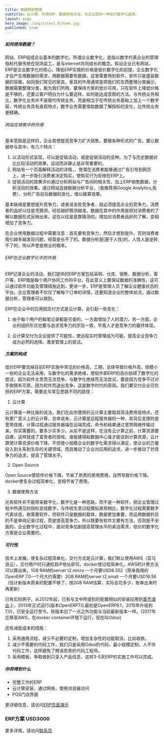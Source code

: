 ```yaml
---
title: 数据帮助管理
subtitle: 云计算、开源ERP、数据使用方法，为企业提供一种低价数字化选择。
layout: page
hero_image: /img/sitev1.0/home.jpg
published: true
---
```

<!-- callouts: home_callouts -->

##### 如何使用数据？

网站、ERP组成企业基本的数字化，所谓企业数字化，是指以数字代表企业的管理指标代替传统在现场监工，是与internet共同成长的概念。假设企业已有网站，ERP是企业数字化的核心，降低ERP实施的价格是低价数字化的前提。企业数字化才会产生用数据的需求，用数据需要有数据，这里需要用到软件，软件只是盛装数据的容器，如同我们常见的家具，家具的作用通常是把我们的东西整理分类展示，数据需要整理分类，能为我们所用。要保持方案的低价可用，只在软件上降低价格是不够的，还要让客户明白为什么要这样，如何能达成意图的方法。与传统业务相比，数字化业务并不是替代传统业务，而是相当于在传统业务基础上加上一个数字层，传统业务具有直观特点，数字业务需要借助数据了解指标的变化，比传统业务更精确。


###### 网站在销售中的作用

基本思路是这样的，企业若想提高竞争力扩大销售，要做各种形式的广告，要让数据参与其中，有几个特点：

1. 以活动形式呈现，可以是促销活动，或是促销活动的变种。为了与历史数据对比比较活动的效果，运动而非静止是非常重要的。
2. 网站有一个页面解释活动的详情，，使潜在消费者能够通过广告引导到网页上，进一步吸引消费者决定购买，使购买行为反映在ERP上。
3. 促销活动的效果评价通过分析网站与广告间的相关性，加上ERP销售数据，分析活动的效果。通过网站连接数据分析平台，（我推荐用Google Analytics,免费），分析广告前后数据的变化，借以推算效果。

基本脉络是要想提升竞争力，或者说击败竞争者，就必须提高企业的竞争力，消费者的品好以往是凭猜测，经验越好猜测越准，数据在其中的作用是把对消费者的了解以数据形式反映出来，这在以往是是靠猜测的。增加对消费者品好的了解，变相增加了竞争力。

在企业使用数据过程中需要注意：首先要有竞争力，然后才想到提升。否则消费者吸引越多越发现问题，经营是长不了的。数据分析是[基于人性]的，人性人是逆转不了的，所以声誉是商业的根本。

###### ERP在企业数字化中的作用

ERP记录企业的活动，我们提供的ERP方案包括采购、仓库、销售、数据分析，客户等，ERP既是每个用户协同工作的平台，在此意义上要保证数据的准确性，这可以通过软件功能及管理措施达到，更进一步，ERP是管理人员了解企业健康状态的平台。企业管理者不仅仅了解每个订单的详情，还要知道企业的整体状况，通过数据分析，管理者可以做到。

ERP在企业中的应用因交付方式是云计算，会引起一些变化：

1. 由于每个用户的每笔记录都是可查的，一方面增加了人的潜力，另一方面，企业的组织形式也要与追求竞争力的宗旨一致，毕竟人才是竞争力的最终体现。

2. 云计算交付为企业提供了可能性，使远程实时管理成为可能，提高企业竞争力成为必然的选择。激发管理上的尝试。

##### 方案的构成

低价ERP要去掉目前ERP实施中常见的价格高，工期，总体导致价格升高，规模小一些的企业无法采用，与数字化的需求绝缘，使软件即ERP的高价妨碍了数字化的尝试，因为软件太贵而无法竞争，与数字化绝缘而无法尝试，要是因为竞争不过对手倒情有可原，因为软件而退出竞争，这是数字时代的奇观。我们要交付企业可负担的ERP方案，需要走与常见思路不同的路径：

1) 云计算

云计算是一种比喻的说法，我们在此所使用的云计算主要取其简洁费用低特点，还有更广意义上的云计算，总体说来，云计算是远程服务器的一种，其背后支撑的是宽带连接，计算过程通过服务器端在远端完成，命令和结果通过宽带网络传输过来。你买需要的，要多少买多少。从前不是这样，在没有云计算之前，计算资源要自建，这样就成了富贵者的游戏，谁能建得起数据中心谁才能谈到计算资源，云计算使计算资源价格下降，不但使小规模企业的数字化需求得以满足，使企业的力量投入到关系到生存的关键领域，而且推动了企业対应用的追求，进一步推动了対竞争力的追求，提高了管理水平。

2) Open Source

Open Source使软件价格下降，节省了昂贵的使用费用，自然导致价格下降。docker使复杂过程简单化，变相节省了费用。

3) 数据使用方法

光有软件并不能带来数字化，数字化是一种思路，而不是一种软件，把企业管理过程中所遇见的指标变成数字，与传统生意过程模拟直观相比，数字化过程需要数字代表状态，故需要软件，但软件只是数据的载体，数据更加重要，而运用数据的目的不是单纯记录过程，而是提高竞争力，所以既要有软件又要有方法，否则是不全面的，企业数字化过程中，面对竞争加剧提高管理水平的紧迫需求，低价的数字化方案是企业需要的。


##### 可行性

技术上发展，使复杂过程简单化，交付方式是云计算，我们默认使用AWS（亚马逊云），交付用户时只通知其IP地址即可。docker使过程简单化，AWS的计费方法可以算出来，1GB RAM的server t2.micro 一个月要USD8.352（原来我用的OpenERP 7.0一个月大约需要）2GB RAM的server t2.small 一个月要USD16.56 （估计新版本原来的配置不够了，按2GB RAM估算，实际会花多少，账单出来时再更新）

已有实际例子，从2012年起，已有与文中所提到的配置相似的安装应用到[普杰酒业](http://www.winam.cn)上，2013年正式运行(版本OpenERP7.0,最初是OpenERP6.1，2015年升级到7,0)，已安全运行至今。除版本旧了一点之外功能与当前最新版本一样。(2017年迁移至AWS，在docker container环境下运行，现在叫Odoo)

还有减低成本的措施：

1. 采用通用流程，减少不必要的定制，增加复杂性的功能取消，比如收款。
2. 减少不需要的代码工作，我们只是采用Odoo的代码，最小规模定制，人不作代码工作，这样避免了聘请昂贵的代码工程师。
3. 采用模板，争取做到只录入产品信息，这样3-5天ERP的实施工作可以完成。

##### 你将得到什么

- 完整工作的ERP
- 云计算安装，通过网络，使用浏览器访问
- POS门店界面

更详细信息，请访问[ERP页面演示](/bulma/erp-demo/)

### ERP方案 USD3000

更多详情，请访问[联系页](/bulma/contact/)
